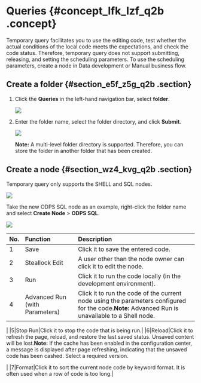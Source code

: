# Queries {#concept_lfk_lzf_q2b .concept}

Temporary query facilitates you to use the editing code, test whether the actual conditions of the local code meets the expectations, and check the code status. Therefore, temporary query does not support submitting, releasing, and setting the scheduling parameters. To use the scheduling parameters, create a node in Data development or Manual business flow.

## Create a folder {#section_e5f_z5g_q2b .section}

1.  Click the **Queries** in the left-hand navigation bar, select **folder**.

    ![](http://static-aliyun-doc.oss-cn-hangzhou.aliyuncs.com/assets/img/16313/15427070657948_en-US.png)

2.  Enter the folder name, select the folder directory, and click **Submit**. 

    ![](http://static-aliyun-doc.oss-cn-hangzhou.aliyuncs.com/assets/img/16313/15427070657949_en-US.png)

    **Note:** A multi-level folder directory is supported. Therefore, you can store the folder in another folder that has been created.


## Create a node {#section_wz4_kvg_q2b .section}

Temporary query only supports the SHELL and SQL nodes.

![](http://static-aliyun-doc.oss-cn-hangzhou.aliyuncs.com/assets/img/16313/15427070657950_en-US.png)

Take the new ODPS SQL node as an example, right-click the folder name and select **Create Node** \> **ODPS SQL**.

![](http://static-aliyun-doc.oss-cn-hangzhou.aliyuncs.com/assets/img/16313/15427070657951_en-US.png)

|No.|Function|Description|
|:--|:-------|:----------|
|1|Save|Click it to save the entered code.|
|2|Steallock Edit|A user other than the node owner can click it to edit the node.|
|3|Run|Click it to run the code locally \(in the development environment\).|
|4|Advanced Run \(with Parameters\)|Click it to run the code of the current node using the parameters configured for the code.**Note:** Advanced Run is unavailable to a Shell node.

|
|5|Stop Run|Click it to stop the code that is being run.|
|6|Reload|Click it to refresh the page, reload, and restore the last saved status. Unsaved content will be lost.**Note:** If the cache has been enabled in the configuration center, a message is displayed after page refreshing, indicating that the unsaved code has been cashed. Select a required version.

|
|7|Format|Click it to sort the current node code by keyword format. It is often used when a row of code is too long.|


